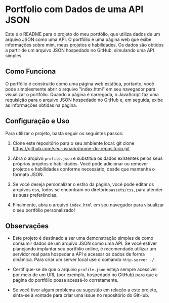 # Portfolio com Dados de uma API JSON

Este é o README para o projeto do meu portfólio, que utiliza dados de um arquivo JSON como uma API. O portfólio é uma página web que exibe informações sobre mim, meus projetos e habilidades. Os dados são obtidos a partir de um arquivo JSON hospedado no GitHub, simulando uma API simples.

## Como Funciona

O portfólio é construído como uma página web estática, portanto, você pode simplesmente abrir o arquivo "index.html" em seu navegador para visualizar o portfólio. Quando a página é carregada, o JavaScript faz uma requisição para o arquivo JSON hospedado no GitHub e, em seguida, exibe as informações obtidas na página.
## Configuração e Uso

Para utilizar o projeto, basta seguir os seguintes passos:

1. Clone este repositório para o seu ambiente local: git clone https://github.com/seu-usuario/nome-do-repositorio.git
   
2. Abra o arquivo `profile.json` e substitua os dados existentes pelos seus próprios projetos e habilidades. Você pode adicionar ou remover projetos e habilidades conforme necessário, desde que mantenha o formato JSON.

3. Se você deseja personalizar o estilo da página, você pode editar os arquivos css, todos se encontram no diretórios`assets/css`, para atender às suas preferências.

4. Finalmente, abra o arquivo `index.html` em seu navegador para visualizar o seu portfólio personalizado!

## Observações

- Este projeto é destinado a ser uma demonstração simples de como consumir dados de um arquivo JSON como uma API. Se você estiver planejando implantar seu portfólio online, é recomendado utilizar um servidor real para hospedar a API e acessar os dados de forma dinâmica. Para criar um server local use o comando `http-server ./`

- Certifique-se de que o arquivo `profile.json` esteja sempre acessível por meio de um URL (por exemplo, hospedado no GitHub) para que a página do portfólio possa acessá-lo corretamente.

- Se você tiver algum problema ou sugestão em relação a este projeto, sinta-se à vontade para criar uma issue no repositório do GitHub.



